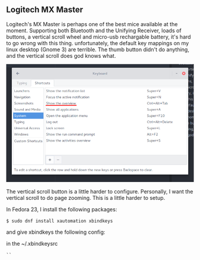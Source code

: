 ## Logitech MX Master

Logitech's MX Master is perhaps one of the best mice available at the moment. Supporting both Bluetooth and the Unifying Receiver, loads of buttons, a vertical scroll wheel and micro-usb rechargable battery, it's hard to go wrong with this thing. unfortunately, the default key mappings on my linux desktop (Gnome 3) are terrible. The thumb button didn't do anything, and the vertical scroll does god knows what.


![Keyboard Setting to Change to get Expose Thumb](./images/logitech_thumbbutton.png)

The vertical scroll button is a little harder to configure. Personally, I want the vertical scroll to do page zooming. This is a little harder to setup.

In Fedora 23, I install the following packages:

```
$ sudo dnf install xautomation xbindkeys
```

and give xbindkeys the following config:

in the ~/.xbindkeysrc
```
``
```
